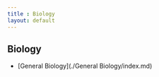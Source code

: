 ```yaml
---
title : Biology
layout: default
---
```


## Biology

- [General Biology](./General Biology/index.md)